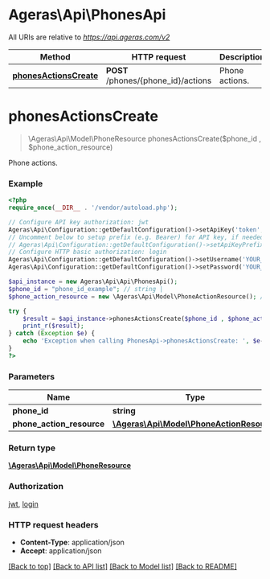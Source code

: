 # Ageras\Api\PhonesApi

All URIs are relative to *https://api.ageras.com/v2*

Method | HTTP request | Description
------------- | ------------- | -------------
[**phonesActionsCreate**](PhonesApi.md#phonesActionsCreate) | **POST** /phones/{phone_id}/actions | Phone actions.


# **phonesActionsCreate**
> \Ageras\Api\Model\PhoneResource phonesActionsCreate($phone_id , $phone_action_resource)

Phone actions.

### Example
```php
<?php
require_once(__DIR__ . '/vendor/autoload.php');

// Configure API key authorization: jwt
Ageras\Api\Configuration::getDefaultConfiguration()->setApiKey('token', 'YOUR_API_KEY');
// Uncomment below to setup prefix (e.g. Bearer) for API key, if needed
// Ageras\Api\Configuration::getDefaultConfiguration()->setApiKeyPrefix('token', 'Bearer');
// Configure HTTP basic authorization: login
Ageras\Api\Configuration::getDefaultConfiguration()->setUsername('YOUR_USERNAME');
Ageras\Api\Configuration::getDefaultConfiguration()->setPassword('YOUR_PASSWORD');

$api_instance = new Ageras\Api\Api\PhonesApi();
$phone_id = "phone_id_example"; // string | 
$phone_action_resource = new \Ageras\Api\Model\PhoneActionResource(); // \Ageras\Api\Model\PhoneActionResource | 

try {
    $result = $api_instance->phonesActionsCreate($phone_id , $phone_action_resource);
    print_r($result);
} catch (Exception $e) {
    echo 'Exception when calling PhonesApi->phonesActionsCreate: ', $e->getMessage(), PHP_EOL;
}
?>
```

### Parameters

Name | Type | Description  | Notes
------------- | ------------- | ------------- | -------------
 **phone_id** | **string**|  |
 **phone_action_resource** | [**\Ageras\Api\Model\PhoneActionResource**](../Model/PhoneActionResource.md)|  |

### Return type

[**\Ageras\Api\Model\PhoneResource**](../Model/PhoneResource.md)

### Authorization

[jwt](../../README.md#jwt), [login](../../README.md#login)

### HTTP request headers

 - **Content-Type**: application/json
 - **Accept**: application/json

[[Back to top]](#) [[Back to API list]](../../README.md#documentation-for-api-endpoints) [[Back to Model list]](../../README.md#documentation-for-models) [[Back to README]](../../README.md)

